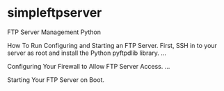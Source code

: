 # simpleftpserver
FTP Server Management Python

How To Run
Configuring and Starting an FTP Server. First, SSH in to your server as root and install the Python pyftpdlib library. ...

Configuring Your Firewall to Allow FTP Server Access. ...

Starting Your FTP Server on Boot.
